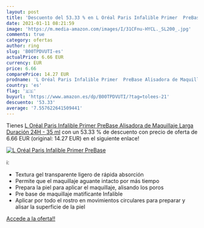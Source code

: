 ```yaml
---
layout: post
title: 'Descuento del 53.33 % en L Oréal Paris Infalible Primer  PreBase '
date: 2021-01-11 08:21:59
image: 'https://m.media-amazon.com/images/I/31CFnu-HYCL._SL200_.jpg'
comments: true
category: ofertas
author: ring
slug: 'B00TPDVUTI-es'
actualPrice: 6.66 EUR
currency: EUR
price: 6.66
comparePrice: 14.27 EUR
prodname: 'L Oréal Paris Infalible Primer  PreBase Alisadora de Maquillaje Larga Duración 24H - 35 ml'
country: 'es'
flag: '🇪🇸'
buyurl: 'https://www.amazon.es/dp/B00TPDVUTI/?tag=tolees-21'
descuento: '53.33'
average: '7.557622641509441'
---
```


Tienes [L Oréal Paris Infalible Primer  PreBase Alisadora de Maquillaje Larga Duración 24H - 35 ml](https://www.amazon.es/dp/B00TPDVUTI/?tag=tolees-21) con un 53.33 % de descuento con precio de oferta de 6.66 EUR (original: 14.27 EUR) en el siguiente enlace!

[![L Oréal Paris Infalible Primer  PreBase ](https://m.media-amazon.com/images/I/31CFnu-HYCL._SL200_.jpg)](https://www.amazon.es/dp/B00TPDVUTI/?tag=tolees-21)

ℹ️:

- Textura gel transparente ligero de rápida absorción
- Permite que el maquillaje aguante intacto por más tiempo
- Prepara la piel para aplicar el maquillaje, alisando los poros
- Pre base de maquillaje matificante Infalible
- Aplicar por todo el rostro en movimientos circulares para preparar y alisar la superficie de la piel

[Accede a la oferta!!](https://www.amazon.es/dp/B00TPDVUTI/?tag=tolees-21)
